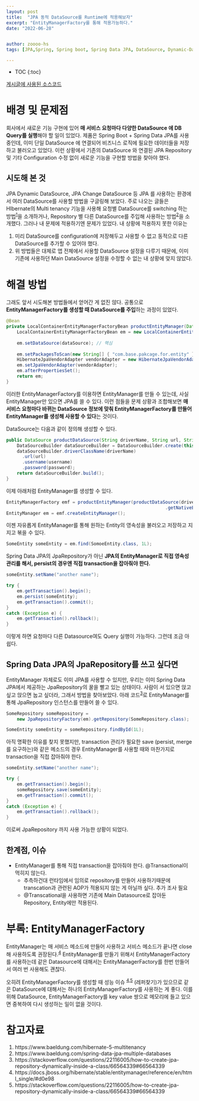 ```yaml
---
layout: post
title:  "JPA 동적 DataSource를 Runtime에 적용해보자"
excerpt: "EntityManagerFactory를 통해 적용가능하다."
date: "2022-06-28"


author: zoooo-hs
tags: [JPA,Spring, Spring boot, Spring Data JPA, DataSource, Dynamic-Datasource, Hibernate, Java]

---
```


* TOC
{:toc}

[게시글에 사용된 소스코드](https://github.com/zoooo-hs/zoooo-hs.github.io-source-codes/tree/main/2022-06-28-jpa-dynamic-datasource)

# 배경 및 문제점

회사에서 새로운 기능 구현에 있어 **매 서비스 요청마다 다양한 DataSource 에 DB Query를 실행**해야 할 일이 있었다. 제품은 Spring Boot + Spring Data JPA를 사용 중인데, 이미 단일 DataSource 에 연결되어 비즈니스 로직에 필요한 데이터들을 저장하고 불러오고 있었다. 이런 상황에서 기존의 DataSource 와 연결된 JPA Repository 및 기타 Configuration 수정 없이 새로운 기능을 구현할 방법을 찾아야 했다.

## 시도해 본 것

JPA Dynamic DataSource, JPA Change DataSource 등 JPA 를 사용하는 환경에서 여러 DataSource를 사용할 방법을 구글링해 보았다. 주로 나오는 글들은 HIbernate의 Multi tenancy 기능을 사용해 요청별 DataSource를 switching 하는 방법<sup>[1](#footnote_1)</sup>을 소개하거나, Repository 별 다른 DataSource를 주입해 사용하는 방법<sup>[2](#footnote_2)</sup>을 소개했다. 그러나 내 문제에 적용하기엔 문제가 있었다. 내 상황에 적용하지 못한 이유는

1. 미리 DataSource를 configuration에 저장해두고 사용할 수 없고 동적으로 다른 DataSource를 추가할 수 있어야 했다.
2. 위 방법들은 대체로 앱 전체에서 사용할 DataSource 설정을 다루기 때문에, 이미 기존에 사용하던 Main DataSource 설정을 수정할 수 없는 내 상황에 맞지 않았다.

# 해결 방법

그래도 앞서 시도해본 방법들에서 얻어간 게 없진 않다. 공통으로 **EntityManagerFactory를 생성할 때 DataSource를 주입**하는 과정이 있었다.

```java
@Bean
private LocalContainerEntityManagerFactoryBean productEntityManager(DataSource dataSource) {
	LocalContainerEntityManagerFactoryBean em = new LocalContainerEntityManagerFactoryBean();
	
	em.setDataSource(dataSource); // 핵심
	
	em.setPackagesToScan(new String[] { "com.base.pakcage.for.entity" });
	HibernateJpaVendorAdapter vendorAdapter = new HibernateJpaVendorAdapter();
	em.setJpaVendorAdapter(vendorAdapter);
	em.afterPropertiesSet();
	return em;
}
```

이러한 EntityManagerFactory를 이용하면 EntityManager를 만들 수 있는데, 사실 EntityManager만 있으면 JPA를 쓸 수 있다. 이런 점들을 문제 상황과 조합해보면 **매 서비스 요청마다 바뀌는 DataSource 정보에 맞춰 EntityManagerFactory를 만들어 EntityManager를 생성해 사용할 수 있다**는 것이다. 

DataSource는 다음과 같이 정의해 생성할 수 있다. 

```java
public DataSource productDataSource(String driverName, String url, String username, String password) {
	DataSourceBuilder dataSourceBuilder = DataSourceBuilder.create(this.getClass().getClassLoader());
	dataSourceBuilder.driverClassName(driverName)
	  .url(url)
	  .username(username)
	  .password(password);
	return dataSourceBuilder.build();
}
```

이제 아래처럼 EntityManager를 생성할 수 있다.

```java
EntityManagerFactory emf = productEntityManager(productDataSource(driverName, url, username, password))
															.getNativeEntityManagerFactory();
EntityManager em = emf.createEntityManager();
```

이젠 자유롭게 EntityManager를 통해 원하는 Entity의 영속성을 불러오고 저장하고 지지고 볶을 수 있다.

```java
SomeEntity someEntity = em.find(SomoeEntity.class, 1L);
```

Spring Data JPA의 JpaRepository가 아닌 **JPA의 EntityManager로 직접 영속성 관리를 해서, persist의 경우엔 직접 transaction을 잡아줘야 한다.**

```java
someEntity.setName("another name");

try {
	em.getTransaction().begin();
	em.persist(someEntity);
	em.getTransaction().commit();
}
catch (Exception e) {
	em.getTransaction().rollback();
}
```

이렇게 하면 요청마다 다른 Datasource여도 Query 실행이 가능하다. 그런데 조금 아쉽다.

## Spring Data JPA의 JpaRepository를 쓰고 싶다면

EntityManager 자체로도 이미 JPA를 사용할 수 있지만, 우리는 이미 Spring Data JPA에서 제공하는 JpaRepository의 꿀을 빨고 있는 상태이다. 사람이 서 있으면 앉고 싶고 앉으면 눕고 싶더라, 그래서 방법을 찾아보았다. 아래 코드<sup>[3](#footnote_3)</sup>로 EntityManager를 통해 JpaRepository 인스턴스를 만들어 쓸 수 있다. 

```java
SomeRepository someRepository = 
	new JpaRepositoryFactory(em).getRepository(SomeRepository.class);

SomeEntity someEntity = someRepository.findById(1L);
```

아직 명확한 이유를 찾지 못했지만, transaction 관리가 필요한 save (persist, merge를 요구하는)와 같은 메소드의 경우 EntityManager를 사용할 때와 마찬가지로 transaction을 직접 잡아줘야 한다.

```java
someEntity.setName("another name");

try {
	em.getTransaction().begin();
	someRepository.save(someEntity);
	em.getTransaction().commit();
}
catch (Exception e) {
	em.getTransaction().rollback();
}
```

이로써 JpaRepository 까지 사용 가능한 상황이 되었다. 

## 한계점, 이슈

- EntityManager를 통해 직접 transaction을 잡아줘야 한다. @Transactional이 먹히지 않는다.
    - 추측하건대 런타임에서 임의로 repository를 만들어 사용하기때문에 transcation과 관련된 AOP가 적용되지 않는 게 아닐까 싶다. 추가 조사 필요
    - @Transcational을 사용하면 기존에 Main Datasource로 잡아둔 Repository, Entity에만 적용된다.

# 부록: EntityManagerFactory

EntityManager는 매 서비스 메소드에 만들어 사용하고 서비스 메소드가 끝나면 close 해 사용하도록 권장된다.<sup>[4](#footnote_4)</sup> EntityManager를 만들기 위해서 EntityManagerFactory를 사용하는데 같은 Datasource에 대해서는 EntityManagerFactory를 한번 만들어서 여러 번 사용해도 괜찮다. 

오히려 EntityManagerFactory를 생성할 때 성능 이슈 <sup>[4](#footnote_4),[5](#footnote_5)</sup> (레퍼찾기)가 있으므로 같은 DataSource에 대해서는 하나의 EntityManagerFactory를 사용하는 게 좋다. 이를 위해 DataSource, EntityManagerFactory를 key value 쌍으로 메모리에 들고 있으면 중복하여 다시 생성하는 일이 없을 것이다.


# 참고자료
<ol>
  <li><a name="footnote_1">https://www.baeldung.com/hibernate-5-multitenancy</a></li>
  <li><a name="footnote_2">https://www.baeldung.com/spring-data-jpa-multiple-databases</a></li>
  <li><a name="footnote_3">https://stackoverflow.com/questions/22116005/how-to-create-jpa-repository-dynamically-inside-a-class/66564339#66564339</a></li>
  <li><a name="footnote_4">https://docs.jboss.org/hibernate/stable/entitymanager/reference/en/html_single/#d0e98</a></li>
  <li><a name="footnote_5">https://stackoverflow.com/questions/22116005/how-to-create-jpa-repository-dynamically-inside-a-class/66564339#66564339</a></li>
</ol>
